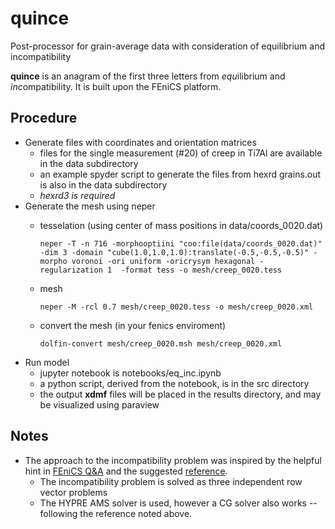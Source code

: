 # quince
Post-processor for grain-average data with consideration of equilibrium and incompatibility

**quince** is an anagram of the first three letters from *equ*ilibrium and *inc*ompatibility.  It is built upon the FEniCS platform.

## Procedure

* Generate files with coordinates and orientation matrices
  * files for the single measurement (#20) of creep in Ti7Al are available in the data subdirectory
  * an example  spyder script to generate the files from hexrd grains.out is also in the data subdirectory 
  * _hexrd3 is required_
* Generate the mesh using neper
  * tesselation (using center of mass positions in data/coords_0020.dat)

        neper -T -n 716 -morphooptiini "coo:file(data/coords_0020.dat)" -dim 3 -domain "cube(1.0,1.0,1.0):translate(-0.5,-0.5,-0.5)" -morpho voronoi -ori uniform -oricrysym hexagonal -regularization 1  -format tess -o mesh/creep_0020.tess
  * mesh

        neper -M -rcl 0.7 mesh/creep_0020.tess -o mesh/creep_0020.xml
  * convert the mesh (in your fenics enviroment)

        dolfin-convert mesh/creep_0020.msh mesh/creep_0020.xml
* Run model
  * jupyter notebook is notebooks/eq_inc.ipynb
  * a python script, derived from the notebook, is in the src directory
  * the output **xdmf** files will be placed in the results directory, and may be visualized using paraview


## Notes

* The approach to the incompatibility problem was inspired by the helpful hint in [FEniCS Q&A](https://fenicsproject.org/qa/10114/imposed-current-working-small-difference-original-example) and the suggested [reference](https://ieeexplore.ieee.org/document/497323). 
  * The incompatibility problem is solved as three independent row vector problems
  * The HYPRE AMS solver is used, however a CG solver also works -- following the reference noted above.
